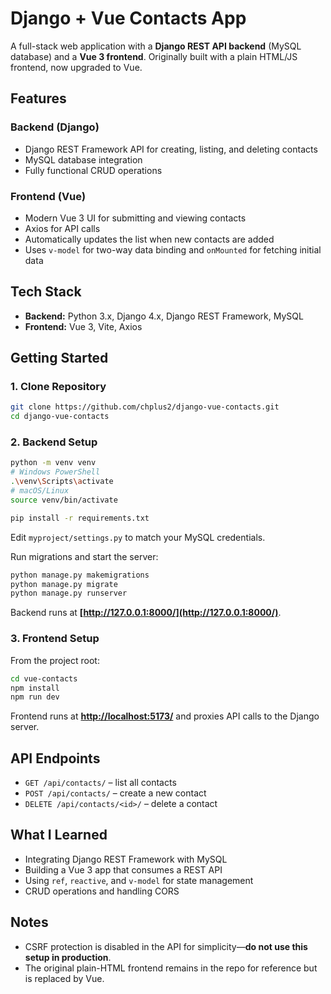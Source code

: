 # Django + Vue Contacts App

A full-stack web application with a **Django REST API backend** (MySQL database)
and a **Vue 3 frontend**.
Originally built with a plain HTML/JS frontend, now upgraded to Vue.

## Features

### Backend (Django)

* Django REST Framework API for creating, listing, and deleting contacts
* MySQL database integration
* Fully functional CRUD operations

### Frontend (Vue)

* Modern Vue 3 UI for submitting and viewing contacts
* Axios for API calls
* Automatically updates the list when new contacts are added
* Uses `v-model` for two-way data binding and `onMounted` for fetching initial data

## Tech Stack

* **Backend:** Python 3.x, Django 4.x, Django REST Framework, MySQL
* **Frontend:** Vue 3, Vite, Axios

## Getting Started

### 1. Clone Repository

```bash
git clone https://github.com/chplus2/django-vue-contacts.git
cd django-vue-contacts
```

### 2. Backend Setup

```bash
python -m venv venv
# Windows PowerShell
.\venv\Scripts\activate
# macOS/Linux
source venv/bin/activate

pip install -r requirements.txt
```

Edit `myproject/settings.py` to match your MySQL credentials.

Run migrations and start the server:

```bash
python manage.py makemigrations
python manage.py migrate
python manage.py runserver
```

Backend runs at **[http://127.0.0.1:8000/](http://127.0.0.1:8000/)**.

### 3. Frontend Setup

From the project root:

```bash
cd vue-contacts
npm install
npm run dev
```

Frontend runs at **[http://localhost:5173/](http://localhost:5173/)** and proxies API calls to the Django server.


## API Endpoints

* `GET /api/contacts/` – list all contacts
* `POST /api/contacts/` – create a new contact
* `DELETE /api/contacts/<id>/` – delete a contact

## What I Learned

* Integrating Django REST Framework with MySQL
* Building a Vue 3 app that consumes a REST API
* Using `ref`, `reactive`, and `v-model` for state management
* CRUD operations and handling CORS

## Notes

* CSRF protection is disabled in the API for simplicity—**do not use this setup in production**.
* The original plain-HTML frontend remains in the repo for reference but is replaced by Vue.
